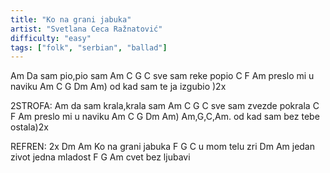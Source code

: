 ```yaml
---
title: "Ko na grani jabuka"
artist: "Svetlana Ceca Ražnatović"
difficulty: "easy"
tags: ["folk", "serbian", "ballad"]
---
```


Am
Da sam pio,pio sam
Am      C    G   C
sve sam reke popio
C      F        Am
preslo mi u naviku
Am     C      G    Dm  Am)
od kad sam te ja izgubio )2x

2STROFA:
Am
da sam krala,krala sam
Am      C      G    C
sve sam zvezde pokrala
C      F        Am
preslo mi u naviku
Am     C       G    Dm  Am)   Am,G,C,Am.
od kad sam bez tebe ostala)2x

REFREN: 2x
Dm          Am
Ko na grani jabuka
F     G    C
u mom telu zri
Dm          Am
jedan zivot jedna mladost
F        G    Am
cvet bez ljubavi
